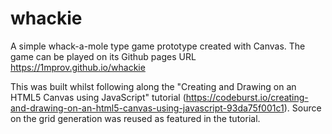 # whackie
A simple whack-a-mole type game prototype created with Canvas. The game can be played on its Github pages URL https://1mprov.github.io/whackie 

This was built whilst following along the "Creating and Drawing on an HTML5 Canvas using JavaScript" tutorial (https://codeburst.io/creating-and-drawing-on-an-html5-canvas-using-javascript-93da75f001c1). Source on the grid generation was reused as featured in the tutorial.

